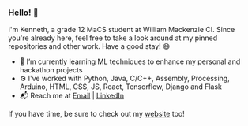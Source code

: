 ### Hello! 👋

<!--
**KennethRuan/KennethRuan** is a ✨ _special_ ✨ repository because its `README.md` (this file) appears on your GitHub profile.

Here are some ideas to get you started:

- 🔭 I’m currently working on ...
- 👯 I’m looking to collaborate on ...
- 🤔 I’m looking for help with ...
- 💬 Ask me about ...
- 📫 How to reach me: ...
- 😄 Pronouns: ...
- ⚡ Fun fact: ...
-->

I'm Kenneth, a grade 12 MaCS student at William Mackenzie CI. Since you're already here, feel free to take a look around at my pinned repositories and other work. Have a good stay! 😄

- 🌱 I’m currently learning ML techniques to enhance my personal and hackathon projects
- ⚙️ I've worked with Python, Java, C/C++, Assembly, Processing, Arduino, HTML, CSS, JS, React, Tensorflow, Django and Flask
- 📬 Reach me at [Email](mailto:kennethjruan@gmail.com) | [LinkedIn](https://www.linkedin.com/in/kenneth-ruan-4107651a1/)

If you have time, be sure to check out my [website](https://kennethruan.github.io/) too!

